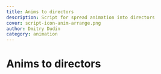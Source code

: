 ```yaml
---
title: Anims to directors
description: Script for spread animation into directors
cover: script-icon-anim-arrange.png
author: Dmitry Dudin
category: animation
---
```


# Anims to directors
